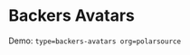 # Backers Avatars

Demo: `type=backers-avatars org=polarsource`

<!-- POLAR type=backers-avatars id=jqfqrilw org=polarsource -->

<!-- POLAR-END id=jqfqrilw -->